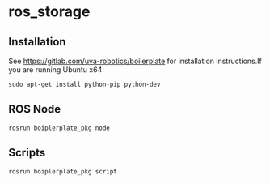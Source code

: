 # ros_storage

## Installation

See https://gitlab.com/uva-robotics/boilerplate for installation instructions.If you are running Ubuntu x64:
```
sudo apt-get install python-pip python-dev
```

## ROS Node

```
rosrun boiplerplate_pkg node
```

## Scripts

```
rosrun boiplerplate_pkg script
```

